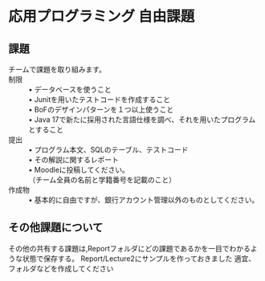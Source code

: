 # 応用プログラミング 自由課題

## 課題
<dl>
<dt>チームで課題を取り組みます。</dt>

<dt>制限</dt>
<dd>• データベースを使うこと</dd>
<dd>• Junitを用いたテストコードを作成すること</dd>
<dd>• BoFのデザインパターンを１つ以上使うこと</dd>
<dd>• Java 17で新たに採用された言語仕様を調べ、それを用いたプログラムとすること</dd>

<dt>提出</dt>
<dd>• プログラム本文、SQLのテーブル、テストコード</dd>
<dd>• その解説に関するレポート</dd>
<dd>• Moodleに投稿してください。</dd>
<dd>（チーム全員の名前と学籍番号を記載のこと）</dd>

<dt>作成物</dt>
<dd>• 基本的に自由ですが、銀行アカウント管理以外のものとしてください。</dd>
</dl>

## その他課題について
その他の共有する課題は,Reportフォルダにどの課題であるかを一目でわかるような状態で保存する。
Report/Lecture2にサンプルを作っておきました
適宜、フォルダなどを作成してください